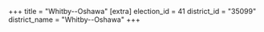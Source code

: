 +++
title = "Whitby--Oshawa"
[extra]
election_id = 41
district_id = "35099"
district_name = "Whitby--Oshawa"
+++
